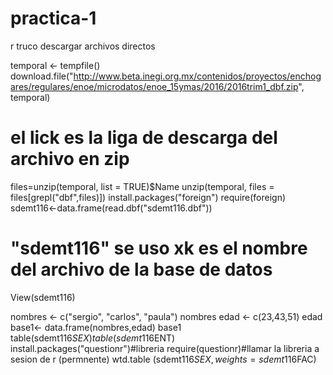 # practica-1
r truco descargar archivos directos

temporal <- tempfile()
download.file("http://www.beta.inegi.org.mx/contenidos/proyectos/enchogares/regulares/enoe/microdatos/enoe_15ymas/2016/2016trim1_dbf.zip", temporal)
# el lick es la liga de descarga del archivo en zip
files=unzip(temporal, list = TRUE)$Name
unzip(temporal, files = files[grepl("dbf",files)])
install.packages("foreign")
require(foreign)
sdemt116<-data.frame(read.dbf("sdemt116.dbf"))
# "sdemt116" se uso xk es el nombre del archivo de la base de datos
View(sdemt116)

nombres <- c("sergio", "carlos", "paula")
nombres
edad <- c(23,43,51)
edad
base1<- data.frame(nombres,edad)
base1
table(sdemt116$SEX)
table(sdemt116$ENT)
install.packages("questionr")#libreria
require(questionr)#llamar la libreria a sesion de r (permnente)
wtd.table (sdemt116$SEX, weights = sdemt116$FAC)
